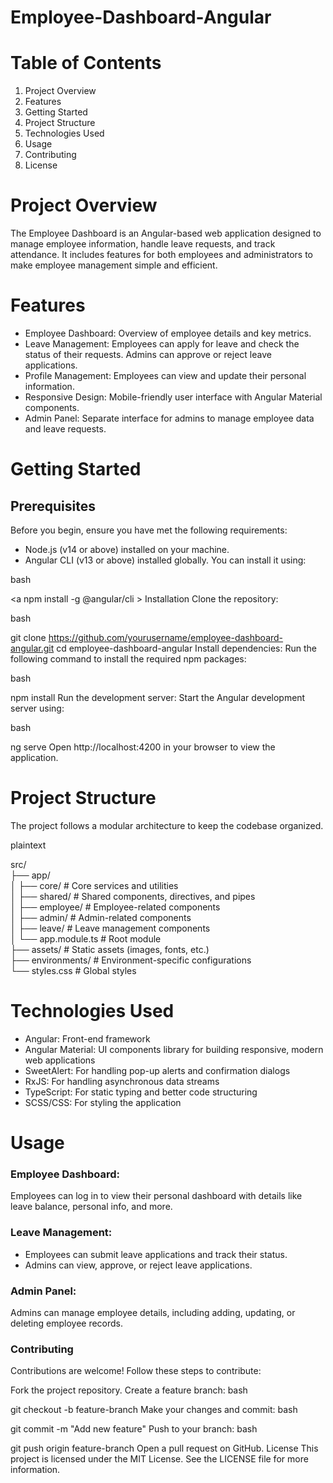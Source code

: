 # Employee-Dashboard-Angular

<h1>Table of Contents</h1>
<ol>
   <li>Project Overview</li>
   <li>Features</li>
   <li>Getting Started</li>
   <li>Project Structure</li>
   <li>Technologies Used</li>
   <li>Usage</li>
   <li>Contributing</li>
   <li>License</li>
</ol>

<h1>Project Overview</h1>

The Employee Dashboard is an Angular-based web application designed to manage employee information, handle leave requests, and track attendance. It includes features for both employees and administrators to make employee management simple and efficient.

<h1>Features</h1>
<ul>
     <li> Employee Dashboard: Overview of employee details and key metrics.</li>
     <li>  Leave Management: Employees can apply for leave and check the status of their requests. Admins can approve or reject leave applications.</li>
     <li>  Profile Management: Employees can view and update their personal information.</li>
     <li>  Responsive Design: Mobile-friendly user interface with Angular Material components.</li>
     <li>  Admin Panel: Separate interface for admins to manage employee data and leave requests.</li>
</ul>

<h1>Getting Started</h1>
<h2>Prerequisites</h2>
Before you begin, ensure you have met the following requirements:
<ul>
   <li>Node.js (v14 or above) installed on your machine.</li>
   <li>Angular CLI (v13 or above) installed globally. You can install it using:</li>
</ul>

<span>bash</span>
 
<a npm install -g @angular/cli >
Installation
Clone the repository:

bash
 
git clone https://github.com/yourusername/employee-dashboard-angular.git
cd employee-dashboard-angular
Install dependencies: Run the following command to install the required npm packages:

bash
 
npm install
Run the development server: Start the Angular development server using:

bash
 
ng serve
Open http://localhost:4200 in your browser to view the application.

<h1>Project Structure</h1>
The project follows a modular architecture to keep the codebase organized.

plaintext

src/<br>
 ├── app/<br>
 │   ├── core/               # Core services and utilities<br>
 │   ├── shared/             # Shared components, directives, and pipes<br>
 │   ├── employee/           # Employee-related components<br>
 │   ├── admin/              # Admin-related components<br>
 │   ├── leave/              # Leave management components<br>
 │   └── app.module.ts       # Root module<br>
 ├── assets/                 # Static assets (images, fonts, etc.)<br>
 ├── environments/           # Environment-specific configurations<br>
 └── styles.css              # Global styles<be>

 
<h1>Technologies Used</h1>
<ul>
      <li>Angular: Front-end framework</li>
      <li>Angular Material: UI components library for building responsive, modern web applications</li>
      <li>SweetAlert: For handling pop-up alerts and confirmation dialogs</li>
      <li>RxJS: For handling asynchronous data streams</li>
      <li>TypeScript: For static typing and better code structuring</li>
      <li>SCSS/CSS: For styling the application</li>
</ul>
<h1>Usage</h1>
<h3>Employee Dashboard:</h3>

Employees can log in to view their personal dashboard with details like leave balance, personal info, and more.
<h3>Leave Management:</h3>
<ul>
<li>Employees can submit leave applications and track their status.</li>
<li>Admins can view, approve, or reject leave applications.</li>
</ul>
<h3>Admin Panel:</h3>

Admins can manage employee details, including adding, updating, or deleting employee records.
<h3>Contributing</h3>
Contributions are welcome! Follow these steps to contribute:

Fork the project repository.
Create a feature branch:
bash
 
git checkout -b feature-branch
Make your changes and commit:
bash
 
git commit -m "Add new feature"
Push to your branch:
bash
 
git push origin feature-branch
Open a pull request on GitHub.
License
This project is licensed under the MIT License. See the LICENSE file for more information.
